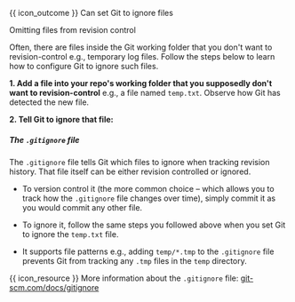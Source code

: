 <span id="prereqs"><panel src="../../revisionControl/savingHistory/unit-inElsewhere-asFlat.md" boilerplate header="{{ icon_prereq }} Revision Control: Saving History" popup-url="{{ baseUrl }}/revisionControl/savingHistory" /></span>

<span id="outcomes">{{ icon_outcome }} Can set Git to ignore files</span>

<span id="title">Omitting files from revision control</span>

<div id="body">


Often, there are files inside the Git working folder that you don't want to revision-control e.g., temporary log files. Follow the steps below to learn how to configure Git to ignore such files.

**1. Add a file into your repo's working folder that you supposedly don't want to revision-control** e.g., a file named `temp.txt`. Observe how Git has detected the new file.

**2. Tell Git to ignore that file:**

<tabs>
  <tab header="SourceTree">
    <include src="./sourcetree.md" />
  </tab>
  <tab header="CLI">
    <include src="./cli.md" />
  </tab>
</tabs>

<box>

##### The `.gitignore` file

The `.gitignore` file tells Git which files to ignore when tracking revision history. That file itself can be either revision controlled or ignored.
* To version control it (the more common choice – which allows you to track how the `.gitignore` file changes over time), simply commit it as you would commit any other file.
* To ignore it, follow the same steps you followed above when you set Git to ignore the `temp.txt` file.

* It supports file patterns e.g., adding `temp/*.tmp` to the `.gitignore` file prevents Git from tracking any `.tmp` files in the `temp` directory.

{{ icon_resource }} More information about the `.gitignore` file: [git-scm.com/docs/gitignore](https://git-scm.com/docs/gitignore)

</box>

</div>

<div id="extras">
</div>
